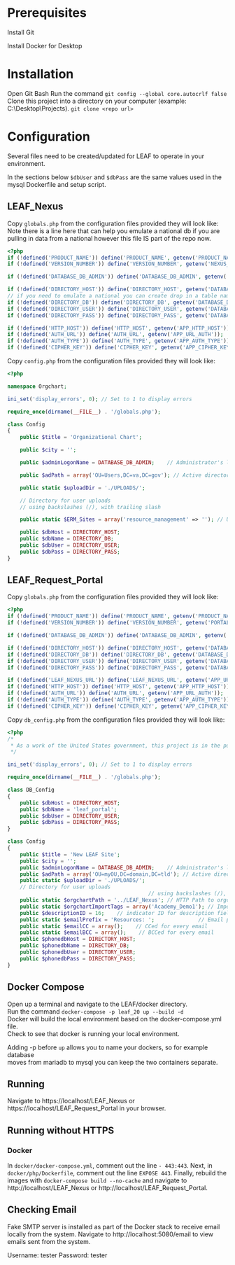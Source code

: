 # Prerequisites

Install Git

Install Docker for Desktop

# Installation

Open Git Bash
Run the command `git config --global core.autocrlf false`  
Clone this project into a directory on your computer (example: C:\Desktop\Projects).
`git clone <repo url>`

# Configuration

Several files need to be created/updated for LEAF to operate in your environment.

In the sections below `$dbUser` and `$dbPass` are the same values used in the mysql Dockerfile and setup script.

## LEAF_Nexus

Copy `globals.php` from the configuration files provided they will look like:
Note there is a line here that can help you emulate a national db if you are pulling in data from a national however this file IS part of the repo now.
```php
<?php
if (!defined('PRODUCT_NAME')) define('PRODUCT_NAME', getenv('PRODUCT_NAME'));
if (!defined('VERSION_NUMBER')) define('VERSION_NUMBER', getenv('NEXUS_VERSION_NUMBER'));

if (!defined('DATABASE_DB_ADMIN')) define('DATABASE_DB_ADMIN', getenv('DATABASE_DB_ADMIN'));

if (!defined('DIRECTORY_HOST')) define('DIRECTORY_HOST', getenv('DATABASE_HOST'));
// if you need to emulate a national you can create drop in a table name here instead of the getenv.
if (!defined('DIRECTORY_DB')) define('DIRECTORY_DB', getenv('DATABASE_DB_DIRECTORY')); 
if (!defined('DIRECTORY_USER')) define('DIRECTORY_USER', getenv('DATABASE_USERNAME'));
if (!defined('DIRECTORY_PASS')) define('DIRECTORY_PASS', getenv('DATABASE_PASSWORD'));

if (!defined('HTTP_HOST')) define('HTTP_HOST', getenv('APP_HTTP_HOST'));
if (!defined('AUTH_URL')) define('AUTH_URL', getenv('APP_URL_AUTH'));
if (!defined('AUTH_TYPE')) define('AUTH_TYPE', getenv('APP_AUTH_TYPE'));
if (!defined('CIPHER_KEY')) define('CIPHER_KEY', getenv('APP_CIPHER_KEY'));

```

Copy `config.php` from the configuration files provided they will look like:

```php
<?php

namespace Orgchart;

ini_set('display_errors', 0); // Set to 1 to display errors

require_once(dirname(__FILE__) . '/globals.php');

class Config
{
    public $title = 'Organizational Chart';

    public $city = '';

    public $adminLogonName = DATABASE_DB_ADMIN;    // Administrator's logon name

    public $adPath = array('OU=Users,DC=va,DC=gov'); // Active directory paths

    public static $uploadDir = './UPLOADS/';

    // Directory for user uploads
    // using backslashes (/), with trailing slash

    public static $ERM_Sites = array('resource_management' => ''); // URL to ERM sites with trailing slash

    public $dbHost = DIRECTORY_HOST;
    public $dbName = DIRECTORY_DB;
    public $dbUser = DIRECTORY_USER;
    public $dbPass = DIRECTORY_PASS;
}

```

## LEAF_Request_Portal

Copy `globals.php` from the configuration files provided they will look like:

```php
<?php
if (!defined('PRODUCT_NAME')) define('PRODUCT_NAME', getenv('PRODUCT_NAME'));
if (!defined('VERSION_NUMBER')) define('VERSION_NUMBER', getenv('PORTAL_VERSION_NUMBER'));

if (!defined('DATABASE_DB_ADMIN')) define('DATABASE_DB_ADMIN', getenv('DATABASE_DB_ADMIN'));

if (!defined('DIRECTORY_HOST')) define('DIRECTORY_HOST', getenv('DATABASE_HOST'));
if (!defined('DIRECTORY_DB')) define('DIRECTORY_DB', getenv('DATABASE_DB_DIRECTORY'));
if (!defined('DIRECTORY_USER')) define('DIRECTORY_USER', getenv('DATABASE_USERNAME'));
if (!defined('DIRECTORY_PASS')) define('DIRECTORY_PASS', getenv('DATABASE_PASSWORD'));

if (!defined('LEAF_NEXUS_URL')) define('LEAF_NEXUS_URL', getenv('APP_URL_NEXUS'));
if (!defined('HTTP_HOST')) define('HTTP_HOST', getenv('APP_HTTP_HOST'));
if (!defined('AUTH_URL')) define('AUTH_URL', getenv('APP_URL_AUTH'));
if (!defined('AUTH_TYPE')) define('AUTH_TYPE', getenv('APP_AUTH_TYPE'));
if (!defined('CIPHER_KEY')) define('CIPHER_KEY', getenv('APP_CIPHER_KEY'));

```

Copy `db_config.php` from the configuration files provided they will look like:

```php
<?php
/*
 * As a work of the United States government, this project is in the public domain within the United States.
 */

ini_set('display_errors', 0); // Set to 1 to display errors

require_once(dirname(__FILE__) . '/globals.php');

class DB_Config
{
    public $dbHost = DIRECTORY_HOST;
    public $dbName = 'leaf_portal';
    public $dbUser = DIRECTORY_USER;
    public $dbPass = DIRECTORY_PASS;
}

class Config
{
    public $title = 'New LEAF Site';
    public $city = '';
    public $adminLogonName = DATABASE_DB_ADMIN;    // Administrator's logon name
    public $adPath = array('OU=myOU,DC=domain,DC=tld'); // Active directory path
    public static $uploadDir = './UPLOADS/';
    // Directory for user uploads
                                             // using backslashes (/), with trailing slash
    public static $orgchartPath = '../LEAF_Nexus'; // HTTP Path to orgchart with no trailing slash
    public static $orgchartImportTags = array('Academy_Demo1'); // Import org chart groups if they match these tags
    public $descriptionID = 16;    // indicator ID for description field
    public static $emailPrefix = 'Resources: ';              // Email prefix
    public static $emailCC = array();    // CCed for every email
    public static $emailBCC = array();    // BCCed for every email
    public $phonedbHost = DIRECTORY_HOST;
    public $phonedbName = DIRECTORY_DB;
    public $phonedbUser = DIRECTORY_USER;
    public $phonedbPass = DIRECTORY_PASS;
}

```

## Docker Compose

Open up a terminal and navigate to the LEAF/docker directory.  
Run the command `docker-compose -p leaf_20 up --build -d`  
Docker will build the local environment based on the docker-compose.yml file.  
Check to see that docker is running your local environment.

Adding -p before `up` allows you to name your dockers, so for example database  
moves from mariadb to mysql you can keep the two containers separate.

## Running

Navigate to https://localhost/LEAF_Nexus or https://localhost/LEAF_Request_Portal in your browser.

## Running without HTTPS
### Docker
In `docker/docker-compose.yml`, comment out the line `- 443:443`.  Next, in `docker/php/Dockerfile`, comment out the line `EXPOSE 443`.  Finally, rebuild the images with `docker-compose build --no-cache` and navigate to http://localhost/LEAF_Nexus or http://localhost/LEAF_Request_Portal.


## Checking Email

Fake SMTP server is installed as part of the Docker stack to receive email locally from the system. Navigate to http://localhost:5080/email to view emails sent from the system.

Username: tester
Password: tester
